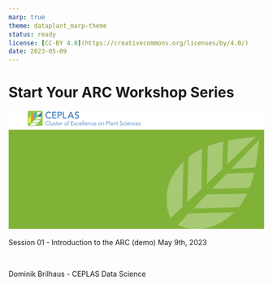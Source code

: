 ```yaml
---
marp: true
theme: dataplant_marp-theme
status: ready
license: [CC-BY 4.0](https://creativecommons.org/licenses/by/4.0/)
date: 2023-05-09
---
```


# Start Your ARC Workshop Series

<!-- Title slide to class -->

<!-- _color: white -->
<!-- _paginate: false -->
<!-- _footer: "" -->

![bg fit](../img/background_title_ceplas.drawio.svg)

Session 01 - Introduction to the ARC (demo)
May 9th, 2023

<br>

Dominik Brilhaus - CEPLAS Data Science
